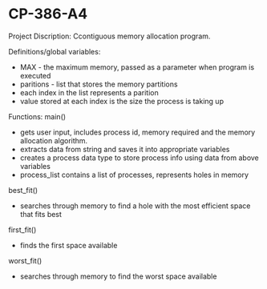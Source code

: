 # CP-386-A4
Project Discription:
Ccontiguous memory allocation program.

Definitions/global variables:
- MAX - the maximum memory, passed as a parameter when program is executed 
- paritions - list that stores the memory partitions
-   each index in the list represents a parition
-   value stored at each index is the size the process is taking up

Functions:
main()
- gets user input, includes process id, memory required and the memory allocation algorithm.
- extracts data from string and saves it into appropriate variables 
- creates a process data type to store process info using data from above variables
- process_list contains a list of processes, represents holes in memory 

best_fit()
- searches through memory to find a hole with the most efficient space that fits best 

first_fit()
- finds the first space available 

worst_fit()
- searches through memory to find the worst space available
